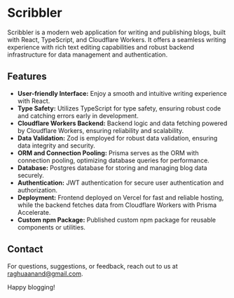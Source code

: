 # Scribbler

Scribbler is a modern web application for writing and publishing blogs, built with React, TypeScript, and Cloudflare Workers. It offers a seamless writing experience with rich text editing capabilities and robust backend infrastructure for data management and authentication.

## Features

- **User-friendly Interface:** Enjoy a smooth and intuitive writing experience with React.
- **Type Safety:** Utilizes TypeScript for type safety, ensuring robust code and catching errors early in development.
- **Cloudflare Workers Backend:** Backend logic and data fetching powered by Cloudflare Workers, ensuring reliability and scalability.
- **Data Validation:** Zod is employed for robust data validation, ensuring data integrity and security.
- **ORM and Connection Pooling:** Prisma serves as the ORM with connection pooling, optimizing database queries for performance.
- **Database:** Postgres database for storing and managing blog data securely.
- **Authentication:** JWT authentication for secure user authentication and authorization.
- **Deployment:** Frontend deployed on Vercel for fast and reliable hosting, while the backend fetches data from Cloudflare Workers with Prisma Accelerate.
- **Custom npm Package:** Published custom npm package for reusable components or utilities.

## Contact

For questions, suggestions, or feedback, reach out to us at [raghuaanand@gmail.com](mailto:raghuaanand@gmail.com).

Happy blogging!
